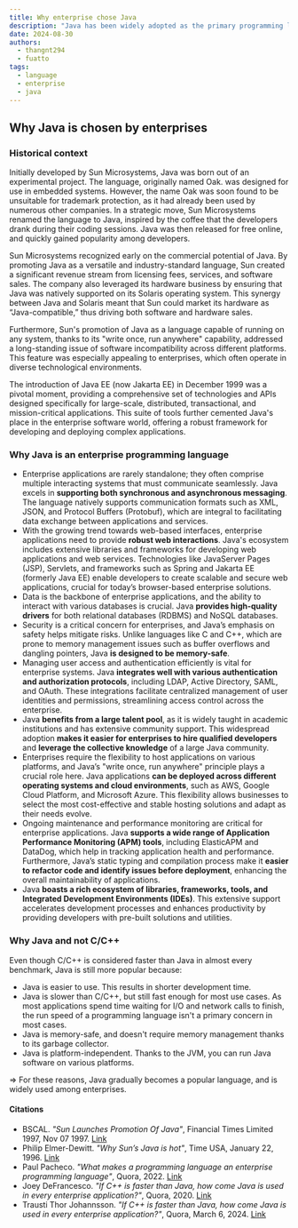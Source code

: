 ```yaml
---
title: Why enterprise chose Java
description: "Java has been widely adopted as the primary programming language for enterprise-level software development, emphasizing its platform independence, robust ecosystem, and extensive libraries. This choice aims to enhance scalability, ensure long-term support, and leverage Java's strong object-oriented programming principles in large-scale enterprise applications."
date: 2024-08-30
authors:
  - thangnt294
  - fuatto
tags:
  - language
  - enterprise
  - java
---
```


## Why Java is chosen by enterprises

### Historical context

Initially developed by Sun Microsystems, Java was born out of an experimental project. The language, originally named Oak. was designed for use in embedded systems. However, the name Oak was soon found to be unsuitable for trademark protection, as it had already been used by numerous other companies. In a strategic move, Sun Microsystems renamed the language to Java, inspired by the coffee that the developers drank during their coding sessions. Java was then released for free online, and quickly gained popularity among developers.

Sun Microsystems recognized early on the commercial potential of Java. By promoting Java as a versatile and industry-standard language, Sun created a significant revenue stream from licensing fees, services, and software sales. The company also leveraged its hardware business by ensuring that Java was natively supported on its Solaris operating system. This synergy between Java and Solaris meant that Sun could market its hardware as “Java-compatible,” thus driving both software and hardware sales.

Furthermore, Sun's promotion of Java as a language capable of running on any system, thanks to its "write once, run anywhere" capability, addressed a long-standing issue of software incompatibility across different platforms. This feature was especially appealing to enterprises, which often operate in diverse technological environments.

The introduction of Java EE (now Jakarta EE) in December 1999 was a pivotal moment, providing a comprehensive set of technologies and APIs designed specifically for large-scale, distributed, transactional, and mission-critical applications. This suite of tools further cemented Java's place in the enterprise software world, offering a robust framework for developing and deploying complex applications.

### Why Java is an enterprise programming language

- Enterprise applications are rarely standalone; they often comprise multiple interacting systems that must communicate seamlessly. Java excels in **supporting both synchronous and asynchronous messaging**. The language natively supports communication formats such as XML, JSON, and Protocol Buffers (Protobuf), which are integral to facilitating data exchange between applications and services.
- With the growing trend towards web-based interfaces, enterprise applications need to provide **robust web interactions**. Java's ecosystem includes extensive libraries and frameworks for developing web applications and web services. Technologies like JavaServer Pages (JSP), Servlets, and frameworks such as Spring and Jakarta EE (formerly Java EE) enable developers to create scalable and secure web applications, crucial for today’s browser-based enterprise solutions.
- Data is the backbone of enterprise applications, and the ability to interact with various databases is crucial. Java **provides high-quality drivers** for both relational databases (RDBMS) and NoSQL databases.
- Security is a critical concern for enterprises, and Java’s emphasis on safety helps mitigate risks. Unlike languages like C and C++, which are prone to memory management issues such as buffer overflows and dangling pointers, Java **is designed to be memory-safe**.
- Managing user access and authentication efficiently is vital for enterprise systems. Java **integrates well with various authentication and authorization protocols**, including LDAP, Active Directory, SAML, and OAuth. These integrations facilitate centralized management of user identities and permissions, streamlining access control across the enterprise.
- Java **benefits from a large talent pool**, as it is widely taught in academic institutions and has extensive community support. This widespread adoption **makes it easier for enterprises to hire qualified developers** and **leverage the collective knowledge** of a large Java community.
- Enterprises require the flexibility to host applications on various platforms, and Java’s "write once, run anywhere" principle plays a crucial role here. Java applications **can be deployed across different operating systems and cloud environments**, such as AWS, Google Cloud Platform, and Microsoft Azure. This flexibility allows businesses to select the most cost-effective and stable hosting solutions and adapt as their needs evolve.
- Ongoing maintenance and performance monitoring are critical for enterprise applications. Java **supports a wide range of Application Performance Monitoring (APM) tools**, including ElasticAPM and DataDog, which help in tracking application health and performance. Furthermore, Java’s static typing and compilation process make it **easier to refactor code and identify issues before deployment**, enhancing the overall maintainability of applications.
- Java **boasts a rich ecosystem of libraries, frameworks, tools, and Integrated Development Environments (IDEs)**. This extensive support accelerates development processes and enhances productivity by providing developers with pre-built solutions and utilities.

### Why Java and not C/C++

Even though C/C++ is considered faster than Java in almost every benchmark, Java is still more popular because:

- Java is easier to use. This results in shorter development time.
- Java is slower than C/C++, but still fast enough for most use cases. As most applications spend time waiting for I/O and network calls to finish, the run speed of a programming language isn't a primary concern in most cases.
- Java is memory-safe, and doesn't require memory management thanks to its garbage collector.
- Java is platform-independent. Thanks to the JVM, you can run Java software on various platforms.

=> For these reasons, Java gradually becomes a popular language, and is widely used among enterprises.

#### Citations

- BSCAL. _"Sun Launches Promotion Of Java"_, Financial Times Limited 1997, Nov 07 1997. [Link](https://www.business-standard.com/article/specials/sun-launches-promotion-of-java-197110701089_1.html)
- Philip Elmer-Dewitt. _"Why Sun’s Java is hot"_, Time USA, January 22, 1996. [Link](https://time.com/archive/6728450/why-suns-java-is-hot/)
- Paul Pacheco. _"What makes a programming language an enterprise programming language"_, Quora, 2022. [Link](https://www.quora.com/What-makes-a-programming-language-an-enterprise-programming-language)
- Joey DeFrancesco. _"If C++ is faster than Java, how come Java is used in every enterprise application?"_, Quora, 2020. [Link](https://www.quora.com/If-C-is-faster-than-Java-how-come-Java-is-used-in-every-enterprise-application/answer/Joey-DeFrancesco?ch=10&oid=89079315&share=c530e7de&srid=sm2B&target_type=answer)
- Trausti Thor Johannsson. _"If C++ is faster than Java, how come Java is used in every enterprise application?"_, Quora, March 6, 2024. [Link](https://www.quora.com/If-C-is-faster-than-Java-how-come-Java-is-used-in-every-enterprise-application/answer/Trausti-Thor-Johannsson?ch=10&oid=1477743744452601&share=57fb3215&srid=sm2B&target_type=answer)
